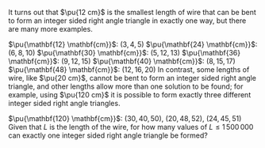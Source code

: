 It turns out that $\pu{12 cm}$ is the smallest length of wire that can be bent to form an integer sided right angle triangle in exactly one way, but there are many more examples.

$\pu{\mathbf{12} \mathbf{cm}}$: $(3,4,5)$
$\pu{\mathbf{24} \mathbf{cm}}$: $(6,8,10)$
$\pu{\mathbf{30} \mathbf{cm}}$: $(5,12,13)$
$\pu{\mathbf{36} \mathbf{cm}}$: $(9,12,15)$
$\pu{\mathbf{40} \mathbf{cm}}$: $(8,15,17)$
$\pu{\mathbf{48} \mathbf{cm}}$: $(12,16,20)$
In contrast, some lengths of wire, like $\pu{20 cm}$, cannot be bent to form an integer sided right angle triangle, and other lengths allow more than one solution to be found; for example, using $\pu{120 cm}$ it is possible to form exactly three different integer sided right angle triangles.

$\pu{\mathbf{120} \mathbf{cm}}$: $(30,40,50)$, $(20,48,52)$, $(24,45,51)$
Given that $L$ is the length of the wire, for how many values of $L \le 1\,500\,000$ can exactly one integer sided right angle triangle be formed?